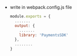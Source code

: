- write in webpack.config.js file

  ```javascript
  module.exports = {
    .......
    output: {
      .......
      library: 'PaymentsSDK'
    },
    ........
  }
  ```
